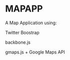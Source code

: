 MAPAPP
======


A Map Application using:

Twitter Boostrap

backbone.js

gmaps.js + Google Maps API
